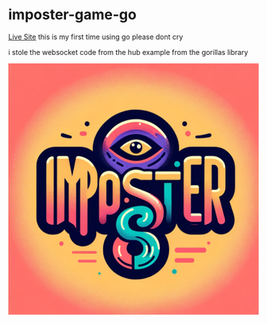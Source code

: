 # imposter-game-go

[Live Site](https://imposter.bahasadri.com)
this is my first time using go
please dont cry

i stole the websocket code from the hub example from the gorillas library

![Example Image](/logo.webp)
